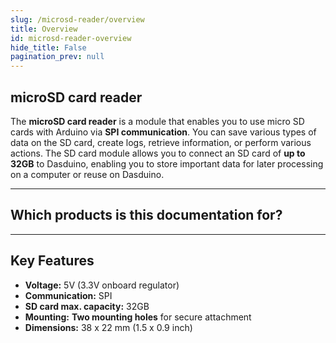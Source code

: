 ```yaml
---
slug: /microsd-reader/overview
title: Overview
id: microsd-reader-overview 
hide_title: False
pagination_prev: null
---
```


## microSD card reader

The **microSD card reader** is a module that enables you to use micro SD cards with Arduino via **SPI communication**. You can save various types of data on the SD card, create logs, retrieve information, or perform various actions. The SD card module allows you to connect an SD card of **up to 32GB** to Dasduino, enabling you to store important data for later processing on a computer or reuse on Dasduino.

<CenteredImage src="/img/microsd-reader/333050.jpg" alt="microsd card reader" caption="MicroSD Card Reader" />

---

## Which products is this documentation for?

<QuickLink 
  title="microSD card reader breakout" 
  description="333050"
  url="https://soldered.com/product/microsd-breakout/"
  image="/img/microsd-reader/333050.jpg" 
/>

---

## Key Features

- **Voltage:** 5V (3.3V onboard regulator)
- **Communication:** SPI
- **SD card max. capacity:** 32GB
- **Mounting:** **Two mounting holes** for secure attachment  
- **Dimensions:** 38 x 22 mm (1.5 x 0.9 inch)